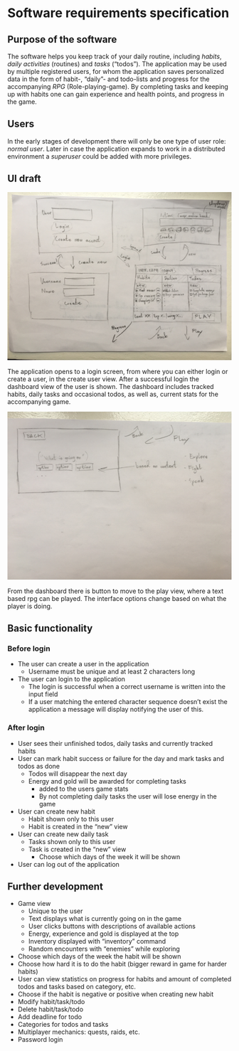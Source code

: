 # Software requirements specification

## Purpose of the software

The software helps you keep track of your daily routine, including *habits*, *daily activities* (routines) and *tasks* (“todos”). The application may be used by multiple registered users, for whom the application saves personalized data in the form of habit-, “daily”- and todo-lists and progress for the accompanying *RPG* (Role-playing-game). By completing tasks and keeping up with habits one can gain experience and health points, and progress in the game.

## Users
In the early stages of development there will only be one type of user role: *normal user*. Later in case the application expands to work in a distributed environment a *superuser* could be added with more privileges.

## UI draft

<img src="https://raw.githubusercontent.com/stadibo/otm-harjoitustyo/master/habitRPG/documentation/img/UI_darft_p1.jpg" width="750">

The application opens to a login screen, from where you can either login or create a user, in the create user view. After a successful login the dashboard view of the user is shown. The dashboard includes tracked habits, daily tasks and occasional todos, as well as, current stats for the accompanying game. 

<img src="https://raw.githubusercontent.com/stadibo/otm-harjoitustyo/master/habitRPG/documentation/img/UI_draft_p2.jpg" width="750">

From the dashboard there is button to move to the play view, where a text based rpg can be played. The interface options change based on what the player is doing.

## Basic functionality
### Before login
- The user can create a user in the application
  - Username must be unique and at least 2 characters long
- The user can login to the application
  - The login is successful when a correct username is written into the input field
  - If a user matching the entered character sequence doesn’t exist the application a message will display notifying the user of this.
### After login
- User sees their unfinished todos, daily tasks and currently tracked habits
- User can mark habit success or failure for the day and mark tasks and todos as done
  - Todos will disappear the next day
  - Energy and gold will be awarded for completing tasks
    - added to the users game stats
    - By not completing daily tasks the user will lose energy in the game
- User can create new habit
  - Habit shown only to this user
  - Habit is created in the “new” view
- User can create new daily task
  - Tasks shown only to this user
  - Task is created in the “new” view
    - Choose which days of the week it will be shown
- User can log out of the application

## Further development
- Game view
    - Unique to the user
    - Text displays what is currently going on in the game
    - User clicks buttons with descriptions of available actions
    - Energy, experience and gold is displayed at the top
    - Inventory displayed with “inventory” command
    - Random encounters with “enemies” while exploring
- Choose which days of the week the habit will be shown
- Choose how hard it is to do the habit (bigger reward in game for harder habits)
- User can view statistics on progress for habits and amount of completed todos and tasks based on category, etc.
- Choose if the habit is negative or positive when creating new habit
- Modify habit/task/todo
- Delete habit/task/todo
- Add deadline for todo
- Categories for todos and tasks
- Multiplayer mechanics: quests, raids, etc.
- Password login

